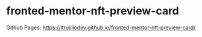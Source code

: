 # fronted-mentor-nft-preview-card

Github Pages: https://ltrujillodev.github.io/fronted-mentor-nft-preview-card/
